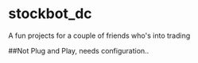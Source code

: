 # stockbot_dc
A fun projects for a couple of friends who's into trading

##Not Plug and Play, needs configuration..
